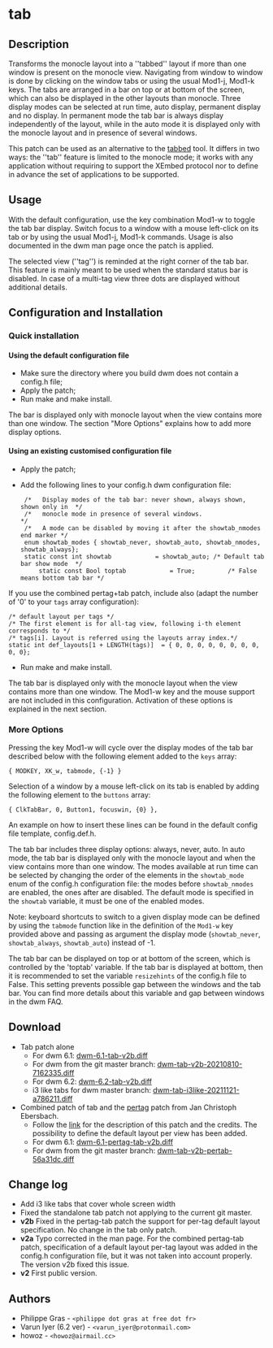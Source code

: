 tab
===

Description
-----------
Transforms the monocle layout into a ''tabbed'' layout if more than one window
is present on the monocle view. Navigating from window to window is done by
clicking on the window tabs or using the usual Mod1-j, Mod1-k keys. The tabs
are arranged in a bar on top or at bottom of the screen, which can also be
displayed in the other layouts than monocle. Three display modes can be
selected at run time, auto display, permanent display and no display. In
permanent mode the tab bar is always display independently of the layout, while
in the auto mode it is displayed only with the monocle layout and in presence
of several windows.

This patch can be used as an alternative to the
[tabbed](//tools.suckless.org/tabbed/) tool. It differs in two ways: the
''tab'' feature is limited to the monocle mode; it works with any application
without requiring to support the XEmbed protocol nor to define in advance the
set of applications to be supported.

Usage
-----
With the default configuration, use the key combination Mod1-w to toggle the
tab bar display. Switch focus to a window with a mouse left-click on its tab or
by using the usual Mod1-j, Mod1-k commands. Usage is also documented in the dwm
man page once the patch is applied.

The selected view (''tag'') is reminded at the right corner of the tab bar.
This feature is mainly meant to be used when the standard status bar is
disabled. In case of a multi-tag view three dots are displayed without
additional details.

Configuration and Installation
------------------------------

### Quick installation

#### Using the default configuration file

* Make sure the directory where you build dwm does not contain a config.h file;
* Apply the patch;
* Run make and make install.

The bar is displayed only with monocle layout when the view contains more than
one window. The section "More Options" explains how to add more display
options.

#### Using an existing customised configuration file

* Apply the patch;
* Add the following lines to your config.h dwm configuration file:

       /*   Display modes of the tab bar: never shown, always shown, shown only in  */
       /*   monocle mode in presence of several windows.                            */
       /*   A mode can be disabled by moving it after the showtab_nmodes end marker */
       enum showtab_modes { showtab_never, showtab_auto, showtab_nmodes, showtab_always};
       static const int showtab            = showtab_auto; /* Default tab bar show mode  */
	       static const Bool toptab            = True;         /* False means bottom tab bar */

If you use the combined pertag+tab patch, include also (adapt the number of '0'
to your `tags` array configuration):

	/* default layout per tags */
	/* The first element is for all-tag view, following i-th element corresponds to */
	/* tags[i]. Layout is referred using the layouts array index.*/
	static int def_layouts[1 + LENGTH(tags)]  = { 0, 0, 0, 0, 0, 0, 0, 0, 0, 0};
* Run make and make install.

The tab bar is displayed only with the monocle layout when the view contains
more than one window. The Mod1-w key and the mouse support are not included in
this configuration. Activation of these options is explained in the next
section.

### More Options

Pressing the key Mod1-w will cycle over the display modes of the tab bar
described below with the following element added to the `keys` array:

	{ MODKEY, XK_w, tabmode, {-1} }

Selection of a window by a mouse left-click on its tab is enabled by adding the
following element to the `buttons` array:

	{ ClkTabBar, 0, Button1, focuswin, {0} },

An example on how to insert these lines can be found in the default config file
template, config.def.h.

The tab bar includes three display options: always, never, auto. In auto mode,
the tab bar is displayed only with the monocle layout and when the view
contains more than one window. The modes available at run time can be selected
by changing the order of the elements in the `showtab_mode` enum of the
config.h configuration file: the modes before `showtab_nmodes` are enabled, the
ones after are disabled. The default mode is specified in the `showtab`
variable, it must be one of the enabled modes.

Note: keyboard shortcuts to switch to a given display mode can be defined by
using the `tabmode` function like in the definition of the `Mod1-w` key
provided above and passing as argument the display mode (`showtab_never`,
`showtab_always`, `showtab_auto`) instead of -1.

The tab bar can be displayed on top or at bottom of the screen, which is
controlled by the 'toptab' variable. If the tab bar is displayed at bottom,
then it is recommended to set the variable `resizehints` of the config.h file
to False. This setting prevents possible gap between the windows and the tab
bar. You can find more details about this variable and gap between windows in
the dwm FAQ.

Download
--------
* Tab patch alone
  * For dwm 6.1: [dwm-6.1-tab-v2b.diff](dwm-6.1-tab-v2b.diff)
  * For dwm from the git master branch: [dwm-tab-v2b-20210810-7162335.diff](dwm-tab-v2b-20210810-7162335.diff)
  * For dwm 6.2: [dwm-6.2-tab-v2b.diff](dwm-6.2-tab-v2b.diff)
  * i3 like tabs for dwm master branch: [dwm-tab-i3like-20211121-a786211.diff](dwm-tab-i3like-20211121-a786211.diff)
* Combined patch of tab and the [pertag](../pertag/) patch from Jan Christoph
  Ebersbach.
  * Follow the [link](../pertag/) for the description of this patch and the
    credits. The possibility to define the default layout per view has been added.
  * For dwm 6.1: [dwm-6.1-pertag-tab-v2b.diff](dwm-6.1-pertag-tab-v2b.diff)
  * For dwm from the git master branch:
    [dwm-tab-v2b-pertab-56a31dc.diff](dwm-tab-v2b-pertab-56a31dc.diff)

Change log
----------
* Add i3 like tabs that cover whole screen width
* Fixed the standalone tab patch not applying to the current git master.
* **v2b** Fixed in the pertag-tab patch the support for per-tag default layout
  specification. No change in the tab only patch.
* **v2a** Typo corrected in the man page. For the combined pertag-tab patch,
  specification of a default layout per-tag layout was added in the config.h
  configuration file, but it was not taken into account properly. The version v2b
  fixed this issue.
* **v2** First public version.

Authors
-------
* Philippe Gras - `<philippe dot gras at free dot fr>`
* Varun Iyer (6.2 ver) - `<varun_iyer@protonmail.com>`
* howoz - `<howoz@airmail.cc>`
